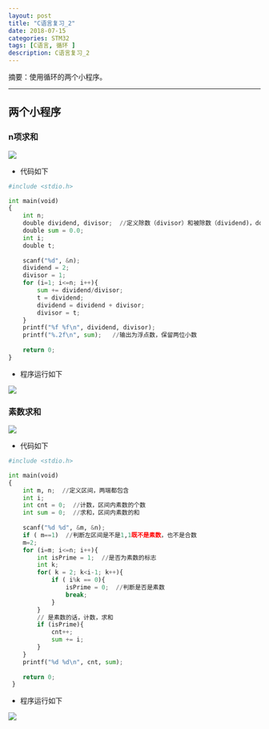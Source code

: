 ```yaml
---
layout: post
title: "C语言复习_2"
date: 2018-07-15
categories: STM32
tags: [C语言, 循环 ]
description: C语言复习_2
---
```


摘要：使用循环的两个小程序。

---

## 两个小程序

### n项求和

![](http://oxt33qs1f.bkt.clouddn.com/xulieqiuhe.png)

- 代码如下

```python
#include <stdio.h>

int main(void)
{
	int n;
	double dividend, divisor;  //定义除数（divisor）和被除数（dividend)，double类型 
	double sum = 0.0;
	int i;
	double t;
	
	scanf("%d", &n);
	dividend = 2;
	divisor = 1;
	for (i=1; i<=n; i++){
		sum += dividend/divisor;
		t = dividend;
		dividend = dividend + divisor;
		divisor = t;
	}	
	printf("%f %f\n", dividend, divisor);
	printf("%.2f\n", sum);   //输出为浮点数，保留两位小数 
	
	return 0;
}
```

- 程序运行如下

![](http://oxt33qs1f.bkt.clouddn.com/xulieqiuhe_2.png)

### 素数求和

![](http://oxt33qs1f.bkt.clouddn.com/sushuqiuhe.png)

- 代码如下

```python
#include <stdio.h>

int main(void)
{
	int m, n;  //定义区间，两端都包含 
	int i;
	int cnt = 0;  //计数，区间内素数的个数 
	int sum = 0;  //求和，区间内素数的和 
	
	scanf("%d %d", &m, &n);
	if ( m==1)  //判断左区间是不是1,1既不是素数，也不是合数 
	m=2;
	for (i=m; i<=n; i++){
		int isPrime = 1;  //是否为素数的标志 
		int k;
		for( k = 2; k<i-1; k++){
			if ( i%k == 0){
				isPrime = 0;  //判断是否是素数 
				break;
			}
		}
		// 是素数的话，计数，求和 
		if (isPrime){  
			cnt++;
			sum += i;
		}
	}
	printf("%d %d\n", cnt, sum);
	
	return 0;
 } 
 ```
 
 - 程序运行如下
 
 ![](http://oxt33qs1f.bkt.clouddn.com/sushuqiuhe_2.png)
 
